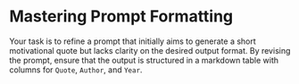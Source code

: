 # Mastering Prompt Formatting

Your task is to refine a prompt that initially aims to generate a short motivational quote but lacks clarity on the desired output format. By revising the prompt, ensure that the output is structured in a markdown table with columns for `Quote`, `Author`, and `Year`.